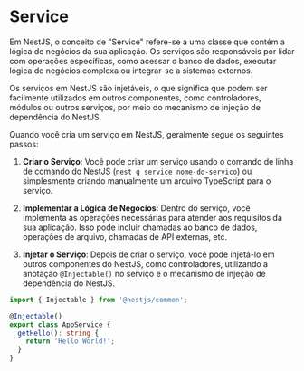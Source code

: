 # Service

Em NestJS, o conceito de "Service" refere-se a uma classe que contém a lógica de negócios da sua aplicação. Os serviços são responsáveis por lidar com operações específicas, como acessar o banco de dados, executar lógica de negócios complexa ou integrar-se a sistemas externos.

Os serviços em NestJS são injetáveis, o que significa que podem ser facilmente utilizados em outros componentes, como controladores, módulos ou outros serviços, por meio do mecanismo de injeção de dependência do NestJS.

Quando você cria um serviço em NestJS, geralmente segue os seguintes passos:

1. **Criar o Serviço**: Você pode criar um serviço usando o comando de linha de comando do NestJS (`nest g service nome-do-servico`) ou simplesmente criando manualmente um arquivo TypeScript para o serviço.

2. **Implementar a Lógica de Negócios**: Dentro do serviço, você implementa as operações necessárias para atender aos requisitos da sua aplicação. Isso pode incluir chamadas ao banco de dados, operações de arquivo, chamadas de API externas, etc.

3. **Injetar o Serviço**: Depois de criar o serviço, você pode injetá-lo em outros componentes do NestJS, como controladores, utilizando a anotação `@Injectable()` no serviço e o mecanismo de injeção de dependência do NestJS.


```typescript
import { Injectable } from '@nestjs/common';

@Injectable()
export class AppService {
  getHello(): string {
    return 'Hello World!';
  }
}
```
